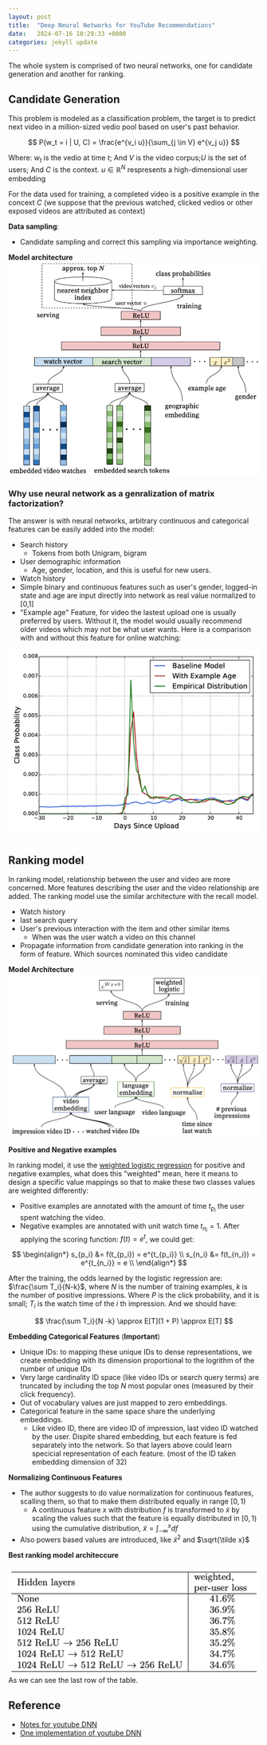 ```yaml
---
layout: post
title:  "Deep Neural Networks for YouTube Recommendations"
date:   2024-07-16 10:29:33 +0000
categories: jekyll update
---
```


The whole system is comprised of two neural networks, one for candidate generation and another for ranking.


## Candidate Generation

This problem is modeled as a classification problem, the target is to predict next video in a million-sized vedio pool based on user's past behavior.

$$
P(w_t = i | U, C) = \frac{e^{v_i u}}{\sum_{j \in V} e^{v_j u}}
$$

Where: $w_t$ is the vedio at time $t$; And $V$ is the video corpus;$U$ is the set of users; And $C$ is the context. $u \in \mathbb{R}^N$ respresents a high-dimensional user embedding 

For the data used for training, a completed video is a positive example in the concext $C$ (we suppose that the previous watched, clicked vedios or other exposed videos are attributed as context) 

**Data sampling**: 
* Candidate sampling and correct this sampling via importance weighting.

**Model architecture**
![](/assets/img/2024-07-19-youtube_recall_network.png)

### Why use neural network as a genralization of matrix factorization?

The answer is with neural networks, arbitrary continuous and categorical features can be easily added into the model:
* Search history
  * Tokens from both Unigram, bigram
* User demographic information
  * Age, gender, location, and this is useful for new users.
* Watch history
* Simple binary and continuous features such as user's gender, logged-in state and age are input directly into network as real value normalized to [0,1]
* "Example age" Feature, for video the lastest upload one is usually preferred by users. Without it, the model would usually recommend older videos which may not be what user wants. Here is a comparison with and without this feature for online watching:

![alt text](/assets/img/2024-07-16-youtube_recall_age_feature.png)


## Ranking model

In ranking model, relationship between the user and video are more concerned. More features describing the user and the video relationship are added. The ranking model use the similar architecture with the recall model.
* Watch history
* last search query
* User's previous interaction with the item and other similar items
  * When was the user watch a video on this channel
* Propagate information from candidate generation into ranking in the form of feature. Which sources nominated this video candidate

**Model Architecture**
![alt text](/assets/img/2024-07-19-youtube_ranking_network.png)

**Positive and Negative examples**

In ranking model, it use the [weighted logistic regression](https://stats.stackexchange.com/questions/442796/what-does-weighted-logistic-regression-mean) for positive and negative examples, what does this "weighted" mean, here it means to design a specific value mappings so that to make these two classes values are weighted differently:  

* Positive examples are annotated with the amount of time $t_{p_i}$ the user spent watching the video.
* Negative examples are annotated with unit watch time $t_{n_i}=1$.
After applying the scoring function: $f(t) = e^t$, we could get:

$$
\begin{align*}
s_{p_i} &= f(t_{p_i}) = e^{t_{p_i}} \\
s_{n_i} &= f(t_{n_i}) = e^{t_{n_i}} = e \\
\end{align*}
$$

After the training, the odds learned by the logistic regression are: $\frac{\sum T_i}{N-k}$, where $N$ is the number of training examples, $k$ is the number of positive impressions. Where $P$ is the click probability, and it is small; $T_i$ is the watch time of the $i$ th impression. And we should have:

$$
\frac{\sum T_i}{N -k} \approx E[T](1 + P) \approx E[T]
$$

**Embedding Categorical Features** (__Important__)

* Unique IDs: to mapping these unique IDs to dense representations, we create embedding with its dimension proportional to the logrithm of the number of unique IDs
* Very large cardinality ID space (like video IDs or search query terms) are truncated by including the top $N$ most popular ones (measured by their click frequency).
* Out of vocabulary values are just mapped to zero embeddings.
* Categorical feature in the same space share the underlying embeddings.
  * Like video ID, there are video ID of impression, last video ID watched by the user. Dispite shared embedding, but each feature is fed separately into the network. So that layers above could learn specicial representation of each feature. (most of the ID taken embedding dimension of 32)

**Normalizing Continuous Features**

* The author suggests to do value normalization for continuous features, scalling them, so that to make them distributed equally in range $[0,1)$
  * A continuous feature $x$ with distribution $f$ is transformed to $\tilde x$ by scaling the values such that the feature is equally distributed in $[0, 1)$ using the cumulative distribution, $\tilde x = \int_{-\infty}^x df$
* Also powers based values are introduced, like $\tilde x^2$ and $\sqrt{\tilde x}$

**Best ranking model architeccure**

![alt text](/assets/img/2024-07-19-youtube_arch_perf_cmp.png)
As we can see the last row of the table.

## Reference

* [Notes for youtube DNN](https://github.com/luweiagi/machine-learning-notes/blob/master/docs/recommender-systems/industry-application/youtube/youtube-dnn/Deep-Neural-Networks-for-YouTube-Recommendations.md)
* [One implementation of youtube DNN](https://github.com/hyez/Deep-Youtube-Recommendations) 
